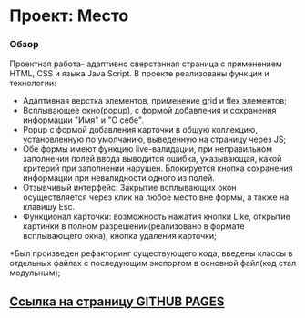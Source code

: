 # Проект: Место

### Обзор

Проектная работа- адаптивно сверстанная страница с применением HTML, CSS и языка Java Script. В проекте реализованы функции и технологии:

* Адаптивная верстка элементов, применение grid и flex элементов;
* Всплывающее окно(popup), с формой добавления и сохранения информации "Имя" и "О себе".
* Popup с формой добавления карточки в общую коллекцию, установленную по умолчанию, выведенную на страницу через JS;
* Обе формы имеют функцию live-валидации, при неправильном заполнении полей ввода выводится ошибка, указывающая, какой критерий при заполнении нарушен. Блокируется кнопка сохранения информации при невалидности одного из полей.
* Отзывчивый интерфейс: Закрытие всплывающих окон осуществляется через клик на любое место вне формы, а также на клавишу Esc.
* Функционал карточки: возможность нажатия кнопки Like, открытие картинки в полном разрешении(реализовано в формате всплывающего окна), кнопка удаления карточки;

*Был произведен рефакторинг существующего кода, введены классы в отдельных файлах с последующим экспортом в основной файл(код стал модульным);

## [Ссылка на страницу GITHUB PAGES](https://buktopy.github.io/mesto/)